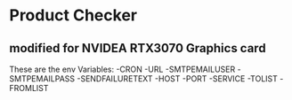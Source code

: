 # Product Checker

## modified for NVIDEA RTX3070 Graphics card

These are the env Variables:
-CRON
-URL
-SMTPEMAILUSER
-SMTPEMAILPASS
-SENDFAILURETEXT
-HOST
-PORT
-SERVICE
-TOLIST
-FROMLIST
